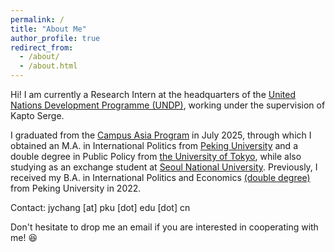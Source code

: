 ```yaml
---
permalink: /
title: "About Me"
author_profile: true
redirect_from: 
  - /about/
  - /about.html
---
```


Hi! I am currently a Research Intern at the headquarters of the [United Nations Development Programme (UNDP)](https://www.undp.org/), working under the supervision of Kapto Serge. 

I graduated from the [Campus Asia Program](https://gsis.snu.ac.kr/campus-asia-program/) in July 2025, through which I obtained an M.A. in International Politics from [Peking University](https://www.sis.pku.edu.cn/en/) and a double degree in Public Policy from [the University of Tokyo](https://www.pp.u-tokyo.ac.jp/en/overview/), while also studying as an exchange student at [Seoul National University](https://gsis.snu.ac.kr/). Previously, I received my B.A. in International Politics and Economics [(double degree)](https://en.nsd.pku.edu.cn/) from Peking University in 2022.

Contact: jychang [at] pku [dot] edu [dot] cn

Don't hesitate to drop me an email if you are interested in cooperating with me! 😆